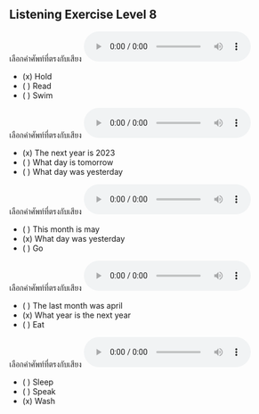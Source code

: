 ## Listening Exercise Level 8

เลือกคำศัพท์ที่ตรงกับเสียง  ![](/media/audio/hold.mp3) 
 - (x) Hold
 - ( ) Read
 - ( ) Swim


เลือกคำศัพท์ที่ตรงกับเสียง  ![](/media/audio/The&#x20;next&#x20;year&#x20;is&#x20;2023.mp3) 
 - (x) The next year is 2023
 - ( ) What day is tomorrow
 - ( ) What day was yesterday


เลือกคำศัพท์ที่ตรงกับเสียง  ![](/media/audio/What&#x20;day&#x20;was&#x20;yesterday.mp3) 
 - ( ) This month is may
 - (x) What day was yesterday
 - ( ) Go


เลือกคำศัพท์ที่ตรงกับเสียง  ![](/media/audio/What&#x20;year&#x20;is&#x20;the&#x20;next&#x20;year.mp3) 
 - ( ) The last month was april
 - (x) What year is the next year
 - ( ) Eat


เลือกคำศัพท์ที่ตรงกับเสียง  ![](/media/audio/wash.mp3) 
 - ( ) Sleep
 - ( ) Speak
 - (x) Wash

